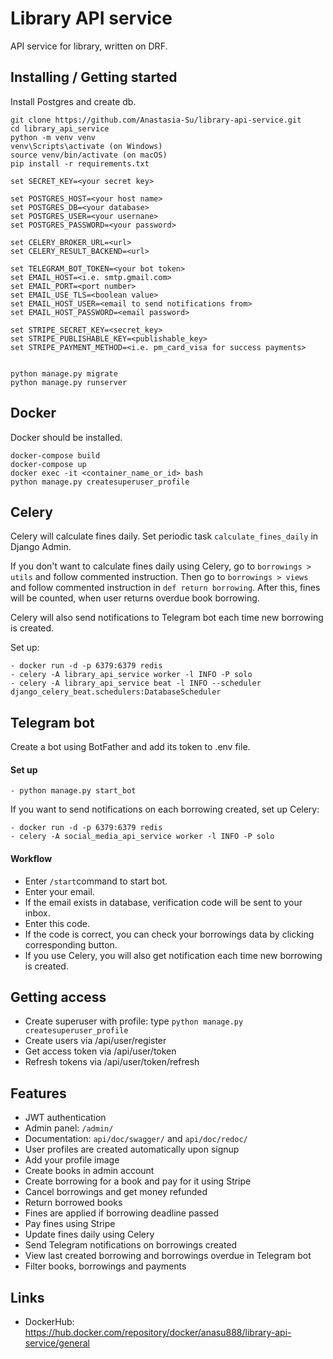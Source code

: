
# Library API service

API service for library, written on DRF.

## Installing / Getting started

Install Postgres and create db.

```shell
git clone https://github.com/Anastasia-Su/library-api-service.git
cd library_api_service
python -m venv venv
venv\Scripts\activate (on Windows)
source venv/bin/activate (on macOS)
pip install -r requirements.txt

set SECRET_KEY=<your secret key>

set POSTGRES_HOST=<your host name>
set POSTGRES_DB=<your database>
set POSTGRES_USER=<your usernane>
set POSTGRES_PASSWORD=<your password>

set CELERY_BROKER_URL=<url>
set CELERY_RESULT_BACKEND=<url>

set TELEGRAM_BOT_TOKEN=<your bot token>
set EMAIL_HOST=<i.e. smtp.gmail.com>
set EMAIL_PORT=<port number>
set EMAIL_USE_TLS=<boolean value>
set EMAIL_HOST_USER=<email to send notifications from>
set EMAIL_HOST_PASSWORD=<email password>

set STRIPE_SECRET_KEY=<secret_key>
set STRIPE_PUBLISHABLE_KEY=<publishable_key>
set STRIPE_PAYMENT_METHOD=<i.e. pm_card_visa for success payments>


python manage.py migrate
python manage.py runserver
```

## Docker

Docker should be installed.

```shell
docker-compose build
docker-compose up
docker exec -it <container_name_or_id> bash
python manage.py createsuperuser_profile
```


## Celery

Celery will calculate fines daily. Set periodic task `calculate_fines_daily` in Django Admin.

If you don't want to calculate fines daily using Celery, go to `borrowings > utils` and follow commented instruction. Then go to `borrowings > views` and follow commented instruction in `def return borrowing`. After this, fines will be counted, when user returns overdue book borrowing.

Celery will also send notifications to Telegram bot each time new borrowing is created.

Set up:
```shell
- docker run -d -p 6379:6379 redis
- celery -A library_api_service worker -l INFO -P solo 
- celery -A library_api_service beat -l INFO --scheduler django_celery_beat.schedulers:DatabaseScheduler
```

## Telegram bot
Create a bot using BotFather and add its token to .env file.


#### Set up
```shell
- python manage.py start_bot
```

If you want to send notifications on each borrowing created, set up Celery:
```shell
- docker run -d -p 6379:6379 redis
- celery -A social_media_api_service worker -l INFO -P solo
```

#### Workflow
* Enter `/start`command to start bot.
* Enter your email.
* If the email exists in database, verification code will be sent to your inbox.
* Enter this code.
* If the code is correct, you can check your borrowings data by clicking corresponding button.
* If you use Celery, you will also get notification each time new borrowing is created.



## Getting access

* Create superuser with profile: type `python manage.py createsuperuser_profile`
* Create users via /api/user/register
* Get access token via /api/user/token
* Refresh tokens via /api/user/token/refresh

## Features

* JWT authentication
* Admin panel: `/admin/`
* Documentation: `api/doc/swagger/` and `api/doc/redoc/`
* User profiles are created automatically upon signup
* Add your profile image
* Create books in admin account
* Create borrowing for a book and pay for it using Stripe
* Cancel borrowings and get money refunded
* Return borrowed books
* Fines are applied if borrowing deadline passed
* Pay fines using Stripe
* Update fines daily using Celery
* Send Telegram notifications on borrowings created
* View last created borrowing and borrowings overdue in Telegram bot
* Filter books, borrowings and payments


## Links

- DockerHub: https://hub.docker.com/repository/docker/anasu888/library-api-service/general
